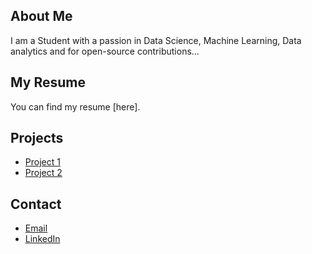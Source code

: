 ## About Me

I am a Student  with a passion in Data Science, Machine Learning, Data analytics and for open-source contributions...
## My Resume

You can find my resume [here].

## Projects


- [Project 1](https://anilkumar109109.github.io/digital-cv/)
- [Project 2](https://github.com/AnilKumar109109/PCB-WORKSHOP)


## Contact

- [Email](mailto:dommaanilkumar03@gmail.com)
- [LinkedIn](https://www.linkedin.com/in/anil-kumar-964a22249)
